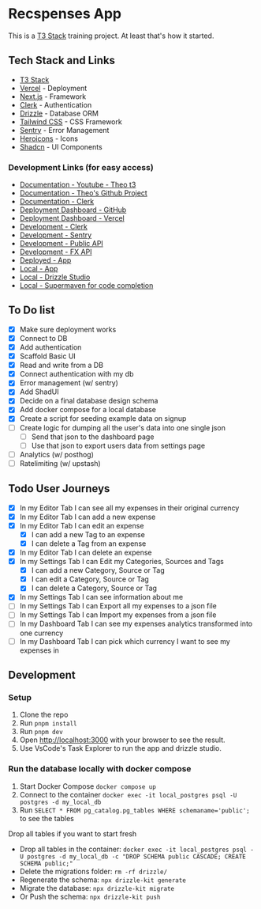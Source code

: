 # Recspenses App

This is a [T3 Stack](https://create.t3.gg/) training project. At least that's how it started.

## Tech Stack and Links

- [T3 Stack](https://create.t3.gg/)
- [Vercel](https://vercel.com) - Deployment
- [Next.js](https://nextjs.org) - Framework
- [Clerk](https://clerk.com) - Authentication
- [Drizzle](https://orm.drizzle.team) - Database ORM
- [Tailwind CSS](https://tailwindcss.com) - CSS Framework
- [Sentry](https://sentry.io) - Error Management
- [Heroicons](https://heroicons.com/) - Icons
- [Shadcn](https://ui.shadcn.com/) - UI Components

### Development Links (for easy access)

- [Documentation - Youtube - Theo t3](https://www.youtube.com/watch?v=d5x0JCZbAJs)
- [Documentation - Theo's Github Project](https://github.com/t3dotgg/t3gallery)
- [Documentation - Clerk](https://clerk.com/docs/quickstarts/nextjs)
- [Deployment Dashboard - GitHub](https://github.com/iosifv/recspenses)
- [Deployment Dashboard - Vercel](https://vercel.com/iosifs-projects-fc6671c4/recspenses/2ySVBdG28NPG8yaAAf8uAm6ig4Ut)
- [Development - Clerk](https://dashboard.clerk.com/apps/app_2mLIvcMUGIPL5UVkyIwSiLkgFOi/instances/ins_2mLIvY2tu01h3OJw32AeWsb2byy)
- [Development - Sentry](https://casa4-zv.sentry.io/issues/)
- [Development - Public API](https://publicapis.dev/)
- [Development - FX API](https://fxratesapi.com/docs/endpoints/latest-exchange-rates)
- [Deployed - App](https://recspenses.vercel.app/)
- [Local - App](http://localhost:3000/)
- [Local - Drizzle Studio](https://local.drizzle.studio/)
- [Local - Supermaven for code completion](https://supermaven.com/pricing)

## To Do list

- [x] Make sure deployment works
- [x] Connect to DB
- [x] Add authentication
- [x] Scaffold Basic UI
- [x] Read and write from a DB
- [x] Connect authentication with my db
- [x] Error management (w/ sentry)
- [x] Add ShadUI
- [x] Decide on a final database design schema
- [x] Add docker compose for a local database
- [x] Create a script for seeding example data on signup
- [ ] Create logic for dumping all the user's data into one single json
  - [ ] Send that json to the dashboard page
  - [ ] Use that json to export users data from settings page
- [ ] Analytics (w/ posthog)
- [ ] Ratelimiting (w/ upstash)

## Todo User Journeys

- [x] In my Editor Tab I can see all my expenses in their original currency
- [x] In my Editor Tab I can add a new expense
- [x] In my Editor Tab I can edit an expense
  - [x] I can add a new Tag to an expense
  - [x] I can delete a Tag from an expense
- [x] In my Editor Tab I can delete an expense
- [x] In my Settings Tab I can Edit my Categories, Sources and Tags
  - [x] I can add a new Category, Source or Tag
  - [x] I can edit a Category, Source or Tag
  - [x] I can delete a Category, Source or Tag
- [x] In my Settings Tab I can see information about me
- [ ] In my Settings Tab I can Export all my expenses to a json file
- [ ] In my Settings Tab I can Import my expenses from a json file
- [ ] In my Dashboard Tab I can see my expenses analytics transformed into one currency
- [ ] In my Dashboard Tab I can pick which currency I want to see my expenses in

## Development

### Setup

1. Clone the repo
2. Run `pnpm install`
3. Run `pnpm dev`
4. Open [http://localhost:3000](http://localhost:3000) with your browser to see the result.
5. Use VsCode's Task Explorer to run the app and drizzle studio.

### Run the database locally with docker compose

1. Start Docker Compose `docker compose up`
2. Connect to the container `docker exec -it local_postgres psql -U postgres -d my_local_db`
3. Run `SELECT * FROM pg_catalog.pg_tables WHERE schemaname='public';` to see the tables

Drop all tables if you want to start fresh

- Drop all tables in the container: `docker exec -it local_postgres psql -U postgres -d my_local_db -c "DROP SCHEMA public CASCADE; CREATE SCHEMA public;"`
- Delete the migrations folder: `rm -rf drizzle/`
- Regenerate the schema: `npx drizzle-kit generate`
- Migrate the database: `npx drizzle-kit migrate`
- Or Push the schema: `npx drizzle-kit push`
